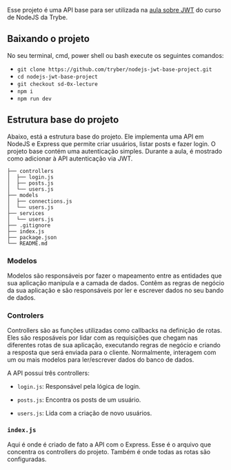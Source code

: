 Esse projeto é uma API base para ser utilizada na [aula sobre JWT](https://app.betrybe.com/course/back-end/autenticacao-e-upload-de-arquivos/nodejs-jwt-json-web-token/acf1c24f-d531-4cf0-be9b-2384e37799d7) do curso de NodeJS da Trybe.

##  Baixando o projeto

No seu terminal, cmd, power shell ou bash execute os seguintes comandos:

- `git clone https://github.com/tryber/nodejs-jwt-base-project.git`
- `cd nodejs-jwt-base-project`
- `git checkout sd-0x-lecture`
- `npm i`
- `npm run dev`

## Estrutura base do projeto

Abaixo, está a estrutura base do projeto. Ele implementa uma API em NodeJS e Express  que permite criar usuários, listar posts e fazer login. O projeto base contém uma autenticação simples. Durante a aula, é mostrado como adicionar à API autenticação via JWT.
 
```
├── controllers
│  ├── login.js
│  ├── posts.js
│  └── users.js
├── models
│  ├── connections.js
│  └── users.js
├── services
│  └── users.js
├── .gitignore
├── index.js
├── package.json
└── README.md
```

### Modelos

Modelos são responsáveis por fazer o mapeamento entre as entidades que sua aplicação manipula e a camada de dados. Contêm as regras de negócio da sua aplicação e são responsáveis por ler e escrever dados no seu bando de dados.

### Controlers

Controllers são as funções utilizadas como callbacks na definição de rotas.
Eles são resposáveis por lidar com as requisições que chegam nas diferentes rotas de sua aplicação, executando regras de negócio e criando a resposta que será enviada para o cliente. Normalmente, interagem com um ou mais modelos para ler/escrever dados do banco de dados.

A API possui três controllers:
  
  - `login.js`: Responsável pela lógica de login.

  - `posts.js`: Encontra os posts de um usuário.

  - `users.js`: Lida com a criação de novo usuários.
 
### `index.js`

Aqui é onde é criado de fato a API com o Express. Esse é o arquivo que concentra os controllers do projeto. Também é onde todas as rotas são configuradas.
